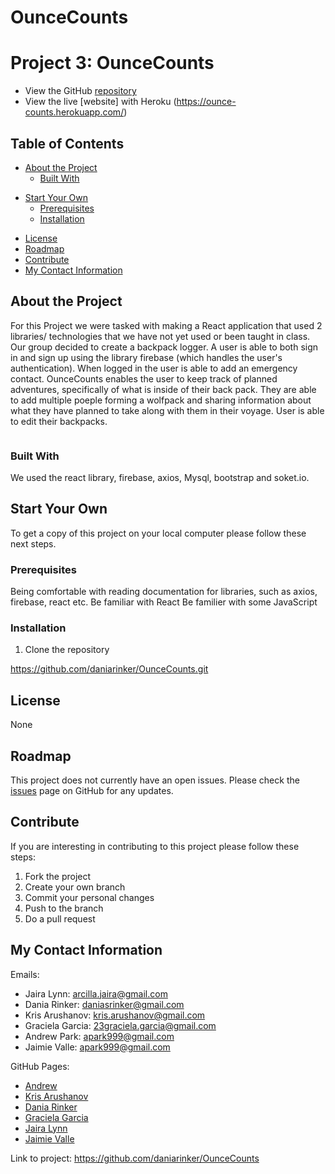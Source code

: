 # OunceCounts 
# Project 3: OunceCounts

- View the GitHub [repository](https://github.com/daniarinker/OunceCounts)
- View the live [website] with Heroku (https://ounce-counts.herokuapp.com/)

## Table of Contents

- [About the Project](https://github.com/daniarinker/OunceCounts#about-the-project)
  - [Built With](https://github.com/daniarinker/OunceCounts#built-with)

* [Start Your Own](https://github.com/daniarinker/OunceCounts#start-your-own)
  - [Prerequisites](https://github.com/daniarinker/OunceCounts#prerequisites)
  - [Installation](https://github.com/daniarinker/OunceCounts#installation)

- [License](https://github.com/daniarinker/OunceCounts#license)
- [Roadmap](https://github.com/daniarinker/OunceCounts#roadmap)
- [Contribute](https://github.com/daniarinker/OunceCounts#contribute)
- [My Contact Information](https://github.com/daniarinker/OunceCounts#my-contact-information)

## About the Project
For this Project we were tasked with making a React application that used 2 libraries/ technologies that we have not yet used or been taught in class. Our group decided to create a backpack logger. A user is able to both sign in and sign up using the library firebase (which handles the user's authentication). When logged in the user is able to add an emergency contact. OunceCounts enables the user to keep track of planned adventures, specifically of what is inside of their back pack. They are able to add multiple poeple forming a wolfpack and sharing information about what they have planned to take along with them in their voyage. User is able to edit their backpacks.  




![]( )

### Built With

We used the react library, firebase, axios, Mysql, bootstrap and soket.io. 

## Start Your Own

To get a copy of this project on your local computer please follow these next steps.

### Prerequisites

Being comfortable with reading documentation for libraries, such as axios, firebase, react etc. 
Be familiar with React 
Be familier with some JavaScript

### Installation

1. Clone the repository

https://github.com/daniarinker/OunceCounts.git 

## License

None

## Roadmap

This project does not currently have an open issues. Please check the [issues](https://github.com/daniarinker/OunceCounts) page on GitHub for any updates.

## Contribute

If you are interesting in contributing to this project please follow these steps:

1. Fork the project
2. Create your own branch
3. Commit your personal changes
4. Push to the branch
5. Do a pull request

## My Contact Information

Emails:

- Jaira Lynn: arcilla.jaira@gmail.com
- Dania Rinker: daniasrinker@gmail.com
- Kris Arushanov: kris.arushanov@gmail.com
- Graciela Garcia: 23graciela.garcia@gmail.com
- Andrew Park: apark999@gmail.com
- Jaimie Valle: apark999@gmail.com

GitHub Pages:

- [Andrew ](https://github.com/awpdev)
- [Kris Arushanov](https://github.com/krisarushanov)
- [Dania Rinker](https://github.com/daniarinker)
- [Graciela Garcia](https://github.com/graciela23garcia)
- [Jaira Lynn](https://github.com/jairalynn)
- [Jaimie Valle](https://github.com/graciela23garcia)

Link to project: https://github.com/daniarinker/OunceCounts